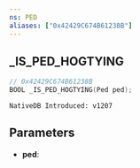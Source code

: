 ```yaml
---
ns: PED
aliases: ["0x42429C674B61238B"]
---
```

## _IS_PED_HOGTYING

```c
// 0x42429C674B61238B
BOOL _IS_PED_HOGTYING(Ped ped);
```

```
NativeDB Introduced: v1207
```

## Parameters
* **ped**:
